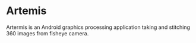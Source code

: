 # Artemis
Artermis is an Android graphics processing application taking and stitching 360 images from fisheye camera.
